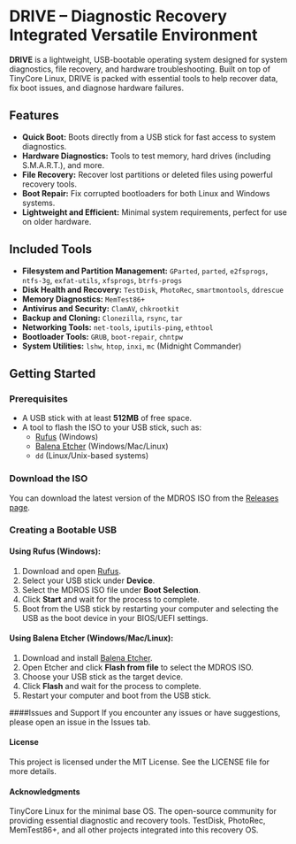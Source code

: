 #  DRIVE – Diagnostic Recovery Integrated Versatile Environment

**DRIVE** is a lightweight, USB-bootable operating system designed for system diagnostics, file recovery, and hardware troubleshooting. Built on top of TinyCore Linux, DRIVE is packed with essential tools to help recover data, fix boot issues, and diagnose hardware failures.

## Features

- **Quick Boot:** Boots directly from a USB stick for fast access to system diagnostics.
- **Hardware Diagnostics:** Tools to test memory, hard drives (including S.M.A.R.T.), and more.
- **File Recovery:** Recover lost partitions or deleted files using powerful recovery tools.
- **Boot Repair:** Fix corrupted bootloaders for both Linux and Windows systems.
- **Lightweight and Efficient:** Minimal system requirements, perfect for use on older hardware.
  
## Included Tools

- **Filesystem and Partition Management:** `GParted`, `parted`, `e2fsprogs`, `ntfs-3g`, `exfat-utils`, `xfsprogs`, `btrfs-progs`
- **Disk Health and Recovery:** `TestDisk`, `PhotoRec`, `smartmontools`, `ddrescue`
- **Memory Diagnostics:** `MemTest86+`
- **Antivirus and Security:** `ClamAV`, `chkrootkit`
- **Backup and Cloning:** `Clonezilla`, `rsync`, `tar`
- **Networking Tools:** `net-tools`, `iputils-ping`, `ethtool`
- **Bootloader Tools:** `GRUB`, `boot-repair`, `chntpw`
- **System Utilities:** `lshw`, `htop`, `inxi`, `mc` (Midnight Commander)
  
## Getting Started

### Prerequisites

- A USB stick with at least **512MB** of free space.
- A tool to flash the ISO to your USB stick, such as:
  - [Rufus](https://rufus.ie/) (Windows)
  - [Balena Etcher](https://www.balena.io/etcher/) (Windows/Mac/Linux)
  - `dd` (Linux/Unix-based systems)

### Download the ISO

You can download the latest version of the MDROS ISO from the [Releases page](https://github.com/yourusername/mdros/releases).

### Creating a Bootable USB

#### Using Rufus (Windows):
1. Download and open [Rufus](https://rufus.ie/).
2. Select your USB stick under **Device**.
3. Select the MDROS ISO file under **Boot Selection**.
4. Click **Start** and wait for the process to complete.
5. Boot from the USB stick by restarting your computer and selecting the USB as the boot device in your BIOS/UEFI settings.

#### Using Balena Etcher (Windows/Mac/Linux):
1. Download and install [Balena Etcher](https://www.balena.io/etcher/).
2. Open Etcher and click **Flash from file** to select the MDROS ISO.
3. Choose your USB stick as the target device.
4. Click **Flash** and wait for the process to complete.
5. Restart your computer and boot from the USB stick.

####Issues and Support
If you encounter any issues or have suggestions, please open an issue in the Issues tab.

#### License
This project is licensed under the MIT License. See the LICENSE file for more details.

#### Acknowledgments
TinyCore Linux for the minimal base OS.
The open-source community for providing essential diagnostic and recovery tools.
TestDisk, PhotoRec, MemTest86+, and all other projects integrated into this recovery OS.
